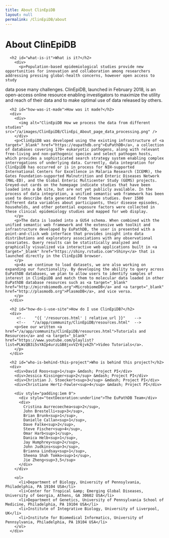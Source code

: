 ```yaml
---
title: About ClinEpiDB
layout: null
permalink: /ClinEpiDB/about
---
```


<div id="about">
      <h1>About ClinEpiDB</h1>

      <h2 id="what-is-it">What is it?</h2>
        <div>
          <p>Population-based epidemiological studies provide new opportunities for innovation and collaboration among researchers addressing pressing global-health concerns, however open access to study
 data pose many challenges. ClinEpiDB, launched in February 2018, is an open-access online resource enabling investigators to maximize the utility and reach of their data and to make optimal use of data 
released by others.
          </p>
        </div>

      <h2 id="how-was-it-made">How was it made?</h2>
      <div>
        <div>
          <img alt="ClinEpiDB How we process the data from different studies" src="/a/images/ClinEpiDB/ClinEpi_About_page_data_processing.png" />
        </div>
        <p>ClinEpiDB was developed using the existing infrastructure of <a target="_blank" href="https://eupathdb.org">EuPathDB</a>, a collection of databases covering 170+ eukaryotic pathogens, along with relevant free-living and non-pathogenic species and select pathogen hosts, which provides a sophisticated search strategy system enabling complex interrogations of underlying data. Currently, data integration for ClinEpiDB has occurred or is in process for NIH-supported International Centers for Excellence in Malaria Research (ICEMR), the Gates Foundation-supported Malnutrition and Enteric Diseases Network (MAL-ED), and the Global Enteric Multicenter Study (GEMS) projects. Greyed-out cards on the homepage indicate studies that have been loaded into a QA site, but are not yet publicly available. In the process of data integration, a unified semantic web framework has been used to describe data generated from these studies. Over 1500 different data variables about participants, their disease episodes, households, and other potential exposure factors were collected in these clinical epidemiology studies and mapped for web display.
        </p>
        <p>The data is loaded into a GUS4 schema. When combined with the unified semantic web framework and the extensive web toolkit and infrastructure developed by EuPathDB, the user is presented with a point-and-click web interface that provides insight into data distributions and exploratory associations with any observational covariates. Query results can be statistically analyzed and graphically visualized via interactive web applications built in <a target="_blank" href="https://shiny.rstudio.com">Shiny</a> that is launched directly in the ClinEpiDB browser.
        </p>
        <p>As we continue to load datasets, we are also working on expanding our functionality. By developing the ability to query across EuPathDB databases, we plan to allow users to identify samples of interest in ClinEpiDB and match them to molecular data loaded in other EuPathDB database resources such as <a target="_blank" href="http://microbiomedb.org">MicrobiomeDB</a> and <a target="_blank" href="http://plasmodb.org">PlasmoDB</a>, and vice versa.
        </p>
      </div>

      <h2 id="how-do-i-use-site">How do I use ClinEpiDB?</h2>
      <div>
         <!--    "{{ '/resources.html' | relative_url }}"    -->
         <!--   "/a/app/community/ClinEpiDB/resources.html"  -->
        <p>See our written <a href="/a/app/community/ClinEpiDB/resources.html">Tutorials and Resources</a> and <a target="_blank" href="https://www.youtube.com/playlist?list=PLWzQB3i5sYAIp4urzLGB8jxvVZr6jvkZh">Video Tutorials</a>.
        </p>
      </div>

      <h2 id="who-is-behind-this-project">Who is behind this project?</h2>
      <div>
        <div>David Roos<sup>1</sup> &mdash; Project PI</div>
        <div>Jessica Kissinger<sup>2</sup> &mdash; Project PI</div>
        <div>Christian J. Stoeckert<sup>3</sup> &mdash; Project PI</div>
        <div>Christiane Hertz-Fowler<sup>4</sup> &mdash; Project PI</div>

        <div style="padding:1em 0">
          <div style="textDecoration:underline">The EuPathDB Team</div>
          <div>
            Cristina Aurrecoechea<sup>2</sup>,
            John Brestelli<sup>3</sup>,
            Brian Brunk<sup>1</sup>,
            Danielle Callan<sup>1</sup>,
            Dave Falke<sup>2</sup>,
            Steve Fischer<sup>4</sup>,
            Omar Harb<sup>1</sup>,
            Danica Helb<sup>1</sup>,
            Jay Humphrey<sup>2</sup>,
            John Judkins<sup>3</sup>,
            Brianna Lindsay<sup>1</sup>,
            Sheena Shah Tomko<sup>1</sup>,
            Jie Zheng<sup>3,5</sup>
          </div>
        </div>

        <ol>
          <li>Department of Biology, University of Pennsylvania, Philadelphia, PA 19104 USA</li>
          <li>Center for Tropical &amp; Emerging Global Diseases, University of Georgia, Athens, GA 30602 USA</li>
          <li>Department of Genetics, University of Pennsylvania School of Medicine, Philadelphia, PA 19104 USA</li>
          <li>Institute of Integrative Biology, University of Liverpool, UK</li>
          <li>Institute for Biomedical Informatics, University of Pennsylvania, Philadelphia, PA 19104 USA</li>
        </ol>
      </div>
</div>
